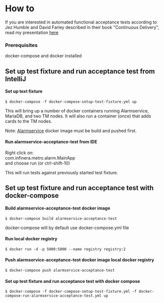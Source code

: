 # How to
If you are interested in automated functional acceptance tests according to Jez Humble and David Farley described
in their book "Continuous Delivery", read my presentation [here](https://atlas.transmode.se/bitbucket/users/pabe/repos/alarmservice-acceptance-test/browse/Automated%20Functional%20Tests.pdf)

### Prerequisites
docker-compose and docker installed
## Set up test fixture and run acceptance test from IntelliJ
#### Set up text fixture
```shell
$ docker-compose -f docker-compose-setup-test-fixture.yml up
```
This will bring up a number of docker containers running Alarmservice, MariaDB, 
and two TM nodes. It will also run a container (once) that adds cards to the TM nodes.

Note:
[Alarmservice](https://atlas.transmode.se/bitbucket/users/pabe/repos/alarmservice/browse) docker image must be build and pushed first.
 
#### Run alarmservice-acceptance-test from IDE
Right click on:  
com.infinera.metro.alarm.MainApp  
and choose run (or ctrl-shift-10)

This will run tests against previously started test fixture.

## Set up test fixture and run acceptance test with docker-compose 

#### Build alarmservice-acceptance-test docker image
```shell
$ docker-compose build alarmservice-acceptance-test 
``` 
docker-compose will by default use docker-compose.yml file  

#### Run local docker registry
```shell
$ docker run -d -p 5000:5000 --name registry registry:2
```

#### Push alarmservice-acceptance-test docker image local docker registry
```shell
$ docker-compose push alarmservice-acceptance-test
```
#### Set up test fixture and run acceptance test with docker compose
```shell
$ docker-compose -f docker-compose-setup-test-fixture.yml -f docker-compose-run-alarmservice-acceptance-test.yml up
 ```